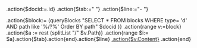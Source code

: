 .action{$docid:=.id}
.action{$tab:="  "}
.action{$line:="- "}

.action{$block:= (queryBlocks "SELECT * FROM blocks WHERE type= 'd' AND path like '%/?%' Order BY path" $docid )}
.action{range $v:=$block}
.action{$a := rest (splitList "/" $v.Path)}
.action{range $i:= $a}.action{$tab}.action{end}.action{$line} [.action{$v.Content}](siyuan://block/.action{$v.ID})
.action{end}